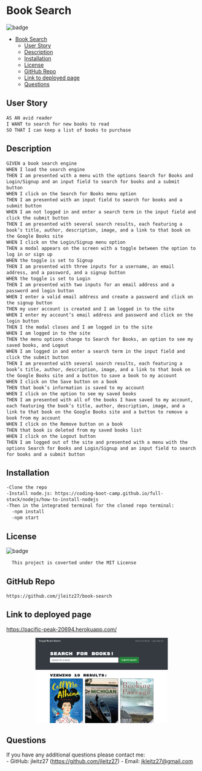 # Book Search


  ![badge](https://img.shields.io/badge/license-MIT-blue)<br />

- [Book Search](#book-search)
  - [User Story](#user-story)
  - [Description](#description)
  - [Installation](#installation)
  - [License](#license)
  - [GitHub Repo](#github-repo)
  - [Link to deployed page](#link-to-deployed-page)
  - [Questions](#questions)

## User Story
    AS AN avid reader
    I WANT to search for new books to read
    SO THAT I can keep a list of books to purchase

  ## Description
    GIVEN a book search engine
    WHEN I load the search engine
    THEN I am presented with a menu with the options Search for Books and Login/Signup and an input field to search for books and a submit button
    WHEN I click on the Search for Books menu option
    THEN I am presented with an input field to search for books and a submit button
    WHEN I am not logged in and enter a search term in the input field and click the submit button
    THEN I am presented with several search results, each featuring a book’s title, author, description, image, and a link to that book on the Google Books site
    WHEN I click on the Login/Signup menu option
    THEN a modal appears on the screen with a toggle between the option to log in or sign up
    WHEN the toggle is set to Signup
    THEN I am presented with three inputs for a username, an email address, and a password, and a signup button
    WHEN the toggle is set to Login
    THEN I am presented with two inputs for an email address and a password and login button
    WHEN I enter a valid email address and create a password and click on the signup button
    THEN my user account is created and I am logged in to the site
    WHEN I enter my account’s email address and password and click on the login button
    THEN I the modal closes and I am logged in to the site
    WHEN I am logged in to the site
    THEN the menu options change to Search for Books, an option to see my saved books, and Logout
    WHEN I am logged in and enter a search term in the input field and click the submit button
    THEN I am presented with several search results, each featuring a book’s title, author, description, image, and a link to that book on the Google Books site and a button to save a book to my account
    WHEN I click on the Save button on a book
    THEN that book’s information is saved to my account
    WHEN I click on the option to see my saved books
    THEN I am presented with all of the books I have saved to my account, each featuring the book’s title, author, description, image, and a link to that book on the Google Books site and a button to remove a book from my account
    WHEN I click on the Remove button on a book
    THEN that book is deleted from my saved books list
    WHEN I click on the Logout button
    THEN I am logged out of the site and presented with a menu with the options Search for Books and Login/Signup and an input field to search for books and a submit button
    
  ## Installation
    -Clone the repo
    -Install node.js: https://coding-boot-camp.github.io/full-stack/nodejs/how-to-install-nodejs
    -Then in the integrated terminal for the cloned repo terminal:
      -npm install
      -npm start




  ## License
      
  ![badge](https://img.shields.io/badge/license-MIT-blue)<br />

      This project is coverted under the MIT License

  ## GitHub Repo
    https://github.com/jleitz27/book-search 

  ## Link to deployed page 
  https://pacific-peak-20694.herokuapp.com/

<p align="center">
  <img src="./client/src/assets/images/screenshot.png" width="350"

</p>
  


  ## Questions

  If you have any additional questions please contact me: <br />
      - GitHub: jleitz27  (https://github.com/jleitz27)
      - Email:  jkleitz27@gmail.com